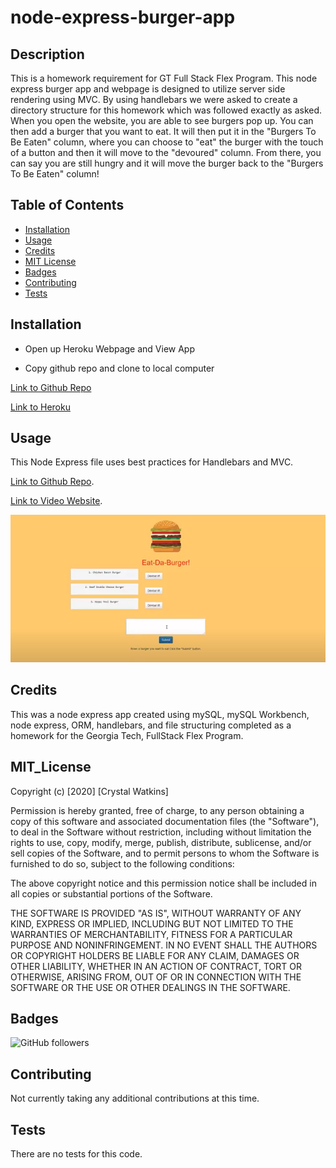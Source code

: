 # node-express-burger-app

## Description 

This is a homework requirement for GT Full Stack Flex Program. This node express burger app and webpage is designed to utilize server side rendering using MVC. By using handlebars we were asked to create a directory structure for this homework which was followed exactly as asked. When you open the website, you are able to see burgers pop up. You can then add a burger that you want to eat. It will then put it in the "Burgers To Be Eaten" column, where you can choose to "eat" the burger with the touch of a button and then it will move to the "devoured" column. From there, you can say you are still hungry and it will move the burger back to the "Burgers To Be Eaten" column!


## Table of Contents

* [Installation](#installation)
* [Usage](#usage)
* [Credits](#credits)
* [MIT License](#mit_license)
* [Badges](#badges)
* [Contributing](#contributing)
* [Tests](#tests)


## Installation

* Open up Heroku Webpage and View App

* Copy github repo and clone to local computer


[Link to Github Repo](#)
 
[Link to Heroku ](#)


## Usage 

This Node Express file uses best practices for Handlebars and MVC.

[Link to Github Repo](#).
 
[Link to Video Website](#).

![Photo 1](public/assets/img/webpage.png)


## Credits

This was a node express app created using mySQL, mySQL Workbench, node express, ORM, handlebars, and file structuring completed as a homework for the Georgia Tech, FullStack Flex Program.

## MIT_License

Copyright (c) [2020] [Crystal Watkins]

Permission is hereby granted, free of charge, to any person obtaining a copy
of this software and associated documentation files (the "Software"), to deal
in the Software without restriction, including without limitation the rights
to use, copy, modify, merge, publish, distribute, sublicense, and/or sell
copies of the Software, and to permit persons to whom the Software is
furnished to do so, subject to the following conditions:

The above copyright notice and this permission notice shall be included in all
copies or substantial portions of the Software.

THE SOFTWARE IS PROVIDED "AS IS", WITHOUT WARRANTY OF ANY KIND, EXPRESS OR
IMPLIED, INCLUDING BUT NOT LIMITED TO THE WARRANTIES OF MERCHANTABILITY,
FITNESS FOR A PARTICULAR PURPOSE AND NONINFRINGEMENT. IN NO EVENT SHALL THE
AUTHORS OR COPYRIGHT HOLDERS BE LIABLE FOR ANY CLAIM, DAMAGES OR OTHER
LIABILITY, WHETHER IN AN ACTION OF CONTRACT, TORT OR OTHERWISE, ARISING FROM,
OUT OF OR IN CONNECTION WITH THE SOFTWARE OR THE USE OR OTHER DEALINGS IN THE
SOFTWARE.


## Badges

![GitHub followers](https://img.shields.io/github/followers/CrystalWatkins?style=social)


## Contributing

Not currently taking any additional contributions at this time.

## Tests

There are no tests for this code.